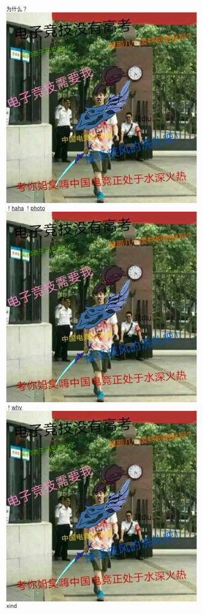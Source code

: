为什么？
![bug](https://github.com/buzuoxianfish/2017.11.8/blob/master/2.jpg)
！[haha](https://github.com/buzuoxianfish/2017.11.8/blob/master/2.jpg)
！[photo](https://github.com/buzuoxianfish/2017.11.8/blob/master/1.jpg)
![naodao](https://github.com/buzuoxianfish/2017.11.8/blob/master/2.jpg)
！[why](https://github.com/buzuoxianfish/2017.11.8/blob/master/2.jpg)
![h](https://github.com/buzuoxianfish/2017.11.8/blob/master/2.jpg)
xind 